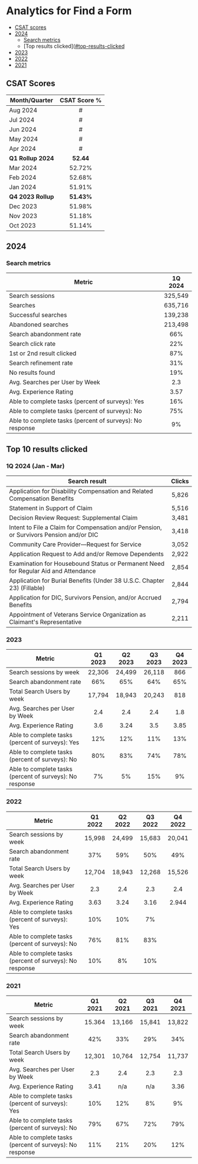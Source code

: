 # Analytics for Find a Form

- [CSAT scores](https://github.com/department-of-veterans-affairs/va.gov-team/blob/master/products/find-a-va-form/analytics/analytics-find-a-form.md#csat-scores)
- [2024](#2024)
  - [Search metrics](https://github.com/department-of-veterans-affairs/va.gov-team/blob/master/products/find-a-va-form/analytics/analytics-find-a-form.md#search-metrics)
  - [Top results clicked]([#top-results-clicked](https://github.com/department-of-veterans-affairs/va.gov-team/blob/master/products/find-a-va-form/analytics/analytics-find-a-form.md#top-10-results-clicked)
- [2023](#2023)
- [2022](#2022) 
- [2021](#2021)
  
## CSAT Scores

| Month/Quarter | CSAT Score % 
| --- |:---:|
| Aug 2024 | # |
| Jul 2024 | # |
| Jun 2024 | # |
| May 2024 | # |
| Apr 2024 | # |
|**Q1 Rollup 2024** | **52.44** |
| Mar 2024 | 52.72% |
| Feb 2024 | 52.68% |
| Jan 2024 | 51.91% |
|**Q4 2023 Rollup** | **51.43%** |
| Dec 2023 | 51.98% |
| Nov 2023 | 51.18% |
| Oct 2023 | 51.14% |

## 2024

### Search metrics

|	Metric	|	1Q 2024 | 
| --- | :---:|
| Search sessions	|	325,549	
| Searches	|	635,716	
| Successful searches |		139,238	
| Abandoned searches	|	213,498	
| Search abandonment rate	|	66% 
| Search click rate |		22%	
| 1st or 2nd result clicked	|	87%	
| Search refinement rate	|	31%
| No results found | 19% 
| Avg. Searches per User by Week |  2.3 | 
| Avg. Experience Rating | 3.57 | 
| Able to complete tasks (percent of surveys): Yes | 16% | 
| Able to complete tasks (percent of surveys): No | 75% | 
| Able to complete tasks (percent of surveys): No response | 9% |

## Top 10 results clicked 
### 1Q 2024 (Jan - Mar)

| Search result | Clicks | 
| --- | :---:|
|	Application for Disability Compensation and Related Compensation Benefits	|	5,826
|	Statement in Support of Claim	|	5,516
|	Decision Review Request: Supplemental Claim	|	3,481
|	Intent to File a Claim for Compensation and/or Pension, or Survivors Pension and/or DIC	|	3,418
|	Community Care Provider—Request for Service	|	3,052
|	Application Request to Add and/or Remove Dependents	|	2,922
|	Examination for Housebound Status or Permanent Need for Regular Aid and Attendance	|	2,854
|	Application for Burial Benefits (Under 38 U.S.C. Chapter 23) (Fillable)	|	2,844
|	Application for DIC, Survivors Pension, and/or Accrued Benefits	|	2,794
|	Appointment of Veterans Service Organization as Claimant's Representative	|	2,211

### 2023

|	Metric	|	Q1 2023 | Q2 2023 | Q3 2023 | Q4 2023 | 
| --- | :---:|:---:|:---:|:---:|
| Search sessions by week | 22,306 | 24,499 | 26,118 | 866 
| Search abandonment rate | 66% | 65% |  64% | 65%
| Total Search Users by week | 17,794 | 18,943| 20,243 | 818
| Avg. Searches per User by Week |  2.4 | 2.4 |  2.4 | 1.8
| Avg. Experience Rating | 3.6 | 3.24 | 3.5 |  3.85
| Able to complete tasks (percent of surveys): Yes | 12% | 12%| 11% | 13%
| Able to complete tasks (percent of surveys): No | 80% | 83% | 74% | 78%
| Able to complete tasks (percent of surveys): No response | 7% |5% | 15% | 9%

### 2022

|	Metric	|	Q1 2022 | Q2 2022 | Q3 2022 | Q4 2022 | 
| --- | :---:|:---:|:---:|:---:|
| Search sessions by week |15,998  |24,499 |15,683|20,041
| Search abandonment rate | 37% | 59%| 50% |49%
| Total Search Users by week | 12,704 |18,943 | 12,268|15,526
| Avg. Searches per User by Week | 2.3 | 2.4| 2.3 |2.4
| Avg. Experience Rating |3.63 | 3.24 |3.16 |2.944 |
| Able to complete tasks (percent of surveys): Yes| 10% |10% |7% |
| Able to complete tasks (percent of surveys): No | 76% |  81% | 83%|
| Able to complete tasks (percent of surveys): No response | 10% | 8%| 10% |

### 2021

|	Metric	|	Q1 2021 | Q2 2021 | Q3 2021 | Q4 2021 | 
| --- | :---:|:---:|:---:|:---:|
| Search sessions by week | 15.364 |13,166 |15,841 |13,822
| Search abandonment rate | 42% | 33% |29% |34%
| Total Search Users by week | 12,301  |10,764 |12,754 |11,737
| Avg. Searches per User by Week | 2.3 | 2.4| 2.3|2.3
| Avg. Experience Rating |3.41  | n/a | n/a | 3.36 |
| Able to complete tasks (percent of surveys): Yes | 10% | 12%|8% |9%
| Able to complete tasks (percent of surveys): No| 79% | 67%|72% |79%
| Able to complete tasks (percent of surveys): No response |11% | 21% |20% |12%
